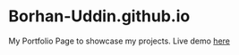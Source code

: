 # Borhan-Uddin.github.io
My Portfolio Page to showcase my projects. Live demo [here](https://borhan-uddin.github.io/)
